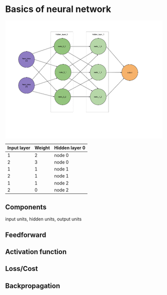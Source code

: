 # Basics of neural network

![A simple neural network](/images/simple_nn.png)

Input layer | Weight | Hidden layer 0 |
------------|--------|----------------|
 1 | 2 | node 0 |
 2 | 3 | node 0 |
 1 | 1 | node 1 |
 2 | 1 | node 1 |
 1 | 1 | node 2 |
 2 | 0 | node 2 |

## Components
input units, hidden units, output units

## Feedforward

## Activation function

## Loss/Cost

## Backpropagation
